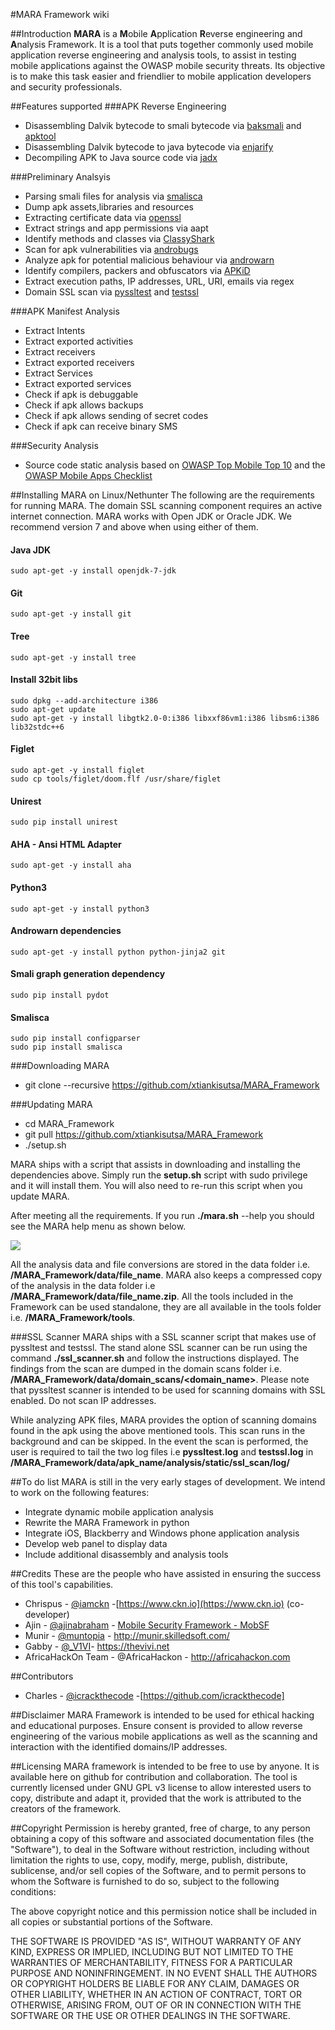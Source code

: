 #MARA Framework wiki

##Introduction
**MARA** is a **M**obile **A**pplication **R**everse engineering and **A**nalysis Framework. It is a tool that puts together commonly used mobile application reverse engineering and analysis tools, to assist in testing mobile applications against the OWASP mobile security threats. Its objective is to make this task easier and friendlier to mobile application developers and security professionals. 

##Features supported
###APK Reverse Engineering
* Disassembling Dalvik bytecode to smali bytecode via [baksmali](https://bitbucket.org/JesusFreke/smali/downloads) and [apktool](https://ibotpeaches.github.io/Apktool/install/)
* Disassembling Dalvik bytecode to java bytecode via [enjarify](https://github.com/google/enjarify)
* Decompiling APK to Java source code via [jadx](https://github.com/skylot/jadx) 

###Preliminary Analsyis
* Parsing smali files for analysis via [smalisca](https://github.com/dorneanu/smalisca) 
* Dump apk assets,libraries and resources
* Extracting certificate data via [openssl](https://github.com/openssl/openssl)
* Extract strings and app permissions via aapt
* Identify methods and classes via [ClassyShark](https://github.com/google/android-classyshark)
* Scan for apk vulnerabilities via [androbugs](https://github.com/AndroBugs/AndroBugs_Framework)
* Analyze apk for potential malicious behaviour via [androwarn](https://github.com/maaaaz/androwarn)
* Identify compilers, packers and obfuscators via [APKiD](https://github.com/rednaga/APKiD)
* Extract execution paths, IP addresses, URL, URI, emails via regex
* Domain SSL scan via [pyssltest](https://github.com/moheshmohan/pyssltest) and [testssl](https://github.com/drwetter/testssl.sh) 

###APK Manifest Analysis
* Extract Intents
* Extract exported activities
* Extract receivers
* Extract exported receivers
* Extract Services
* Extract exported services
* Check if apk is debuggable
* Check if apk allows backups
* Check if apk allows sending of secret codes
* Check if apk can receive binary SMS

###Security Analysis
* Source code static analysis based on [OWASP Top Mobile Top 10](https://www.owasp.org/index.php/Mobile_Top_10_2016-Top_10) and the [OWASP Mobile Apps Checklist](https://drive.google.com/file/d/0BxOPagp1jPHWYmg3Y3BfLVhMcmc/view)

##Installing MARA on Linux/Nethunter
The following are the requirements for running MARA. The domain SSL scanning component requires an active internet connection. MARA works with Open JDK or Oracle JDK. We recommend version 7 and above when using either of them. 
#### Java JDK
    sudo apt-get -y install openjdk-7-jdk 

#### Git
    sudo apt-get -y install git

#### Tree
    sudo apt-get -y install tree

#### Install 32bit libs
    sudo dpkg --add-architecture i386
    sudo apt-get update
    sudo apt-get -y install libgtk2.0-0:i386 libxxf86vm1:i386 libsm6:i386 lib32stdc++6

#### Figlet
    sudo apt-get -y install figlet
    sudo cp tools/figlet/doom.flf /usr/share/figlet

#### Unirest
    sudo pip install unirest

#### AHA - Ansi HTML Adapter
    sudo apt-get -y install aha

#### Python3
    sudo apt-get -y install python3

#### Androwarn dependencies
    sudo apt-get -y install python python-jinja2 git

#### Smali graph generation dependency
    sudo pip install pydot

#### Smalisca
    sudo pip install configparser
    sudo pip install smalisca

###Downloading MARA
* git clone --recursive https://github.com/xtiankisutsa/MARA_Framework

###Updating MARA
* cd MARA_Framework
* git pull https://github.com/xtiankisutsa/MARA_Framework
* ./setup.sh

MARA ships with a script that assists in downloading and installing the dependencies above. Simply run the **setup.sh** script with sudo privilege and it will install them. You will also need to re-run this script when you update MARA. 

After meeting all the requirements. If you run **./mara.sh** --help you should see the MARA help menu as shown below.

![](https://cloud.githubusercontent.com/assets/7021125/16488085/5a5c17e8-3ed7-11e6-85c5-d56035b91f94.png)

All the analysis data and file conversions are stored in the data folder i.e. **/MARA_Framework/data/file_name**. MARA also keeps a compressed copy of the analysis in the data folder i.e **/MARA_Framework/data/file_name.zip**. All the tools included in the Framework can be used standalone, they are all available in the tools folder i.e. **/MARA_Framework/tools**.

###SSL Scanner
MARA ships with a SSL scanner script that makes use of pyssltest and testssl. The stand alone SSL scanner can be run using the command **./ssl_scanner.sh** and follow the instructions displayed. The findings from the scan are dumped in the domain scans folder i.e. **/MARA_Framework/data/domain_scans/<domain_name>**. Please note that pyssltest scanner is intended to be used for scanning domains with SSL enabled. Do not scan IP addresses. 

While analyzing APK files, MARA provides the option of scanning domains found in the apk using the above mentioned tools. This scan runs in the background and can be skipped. In the event the scan is performed, the user is required to tail the two log files i.e **pyssltest.log** and **testssl.log** in **/MARA_Framework/data/apk_name/analysis/static/ssl_scan/log/**

##To do list
MARA is still in the very early stages of development. We intend to work on the following features: 
* Integrate dynamic mobile application analysis
* Rewrite the MARA Framework in python
* Integrate iOS, Blackberry and Windows phone application analysis
* Develop web panel to display data
* Include additional disassembly and analysis tools 

##Credits
These are the people who have assisted in ensuring the success of this tool's capabilities. 
* Chrispus - [@iamckn](https://twitter.com/iamckn) -[https://www.ckn.io](https://www.ckn.io) (co-developer)
* Ajin - [@ajinabraham](https://twitter.com/ajinabraham) - [Mobile Security Framework - MobSF](https://github.com/ajinabraham/Mobile-Security-Framework-MobSF)
* Munir - [@muntopia](https://twitter.com/muntopia) - http://munir.skilledsoft.com/
* Gabby - [@_V1VI](https://twitter.com/_V1VI)- https://thevivi.net
* AfricaHackOn Team - @AfricaHackon - http://africahackon.com

##Contributors
* Charles - [@icrackthecode](https://twitter.com/icrackthecode) -[https://github.com/icrackthecode]

##Disclaimer
MARA Framework is intended to be used for ethical hacking and educational purposes. Ensure consent is provided to allow reverse engineering of the various mobile applications as well as the scanning and interaction with the identified domains/IP addresses. 

##Licensing
MARA framework is intended to be free to use by anyone. It is available here on github for contribution and collaboration. The tool is currently licensed under GNU GPL v3 license to allow interested users to copy, distribute and adapt it, provided that the work is attributed to the creators of the framework.

##Copyright
Permission is hereby granted, free of charge, to any person obtaining a copy of this software and associated documentation files (the "Software"), to deal in the Software without restriction, including without limitation the rights to use, copy, modify, merge, publish, distribute, sublicense, and/or sell copies of the Software, and to permit persons to whom the Software is furnished to do so, subject to the following conditions:

The above copyright notice and this permission notice shall be included in all copies or substantial portions of the Software.

THE SOFTWARE IS PROVIDED "AS IS", WITHOUT WARRANTY OF ANY KIND, EXPRESS OR IMPLIED, INCLUDING BUT NOT LIMITED TO THE WARRANTIES OF MERCHANTABILITY, FITNESS FOR A PARTICULAR PURPOSE AND NONINFRINGEMENT. IN NO EVENT SHALL THE AUTHORS OR COPYRIGHT HOLDERS BE LIABLE FOR ANY CLAIM, DAMAGES OR OTHER LIABILITY, WHETHER IN AN ACTION OF CONTRACT, TORT OR OTHERWISE, ARISING FROM, OUT OF OR IN CONNECTION WITH THE SOFTWARE OR THE USE OR OTHER DEALINGS IN THE SOFTWARE.
